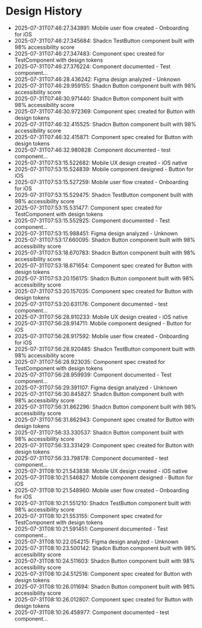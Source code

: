 # Design History

- 2025-07-31T07:46:27.343891: Mobile user flow created - Onboarding for iOS
- 2025-07-31T07:46:27.345684: Shadcn TestButton component built with 98% accessibility score
- 2025-07-31T07:46:27.347483: Component spec created for TestComponent with design tokens
- 2025-07-31T07:46:27.376224: Component documented - Test component...
- 2025-07-31T07:46:28.436242: Figma design analyzed - Unknown
- 2025-07-31T07:46:29.959155: Shadcn Button component built with 98% accessibility score
- 2025-07-31T07:46:30.971440: Shadcn Button component built with 98% accessibility score
- 2025-07-31T07:46:30.972369: Component spec created for Button with design tokens
- 2025-07-31T07:46:32.415525: Shadcn Button component built with 98% accessibility score
- 2025-07-31T07:46:32.415871: Component spec created for Button with design tokens
- 2025-07-31T07:46:32.980828: Component documented - test component...
- 2025-07-31T07:53:15.522682: Mobile UX design created - iOS native
- 2025-07-31T07:53:15.524839: Mobile component designed - Button for iOS
- 2025-07-31T07:53:15.527259: Mobile user flow created - Onboarding for iOS
- 2025-07-31T07:53:15.529475: Shadcn TestButton component built with 98% accessibility score
- 2025-07-31T07:53:15.531477: Component spec created for TestComponent with design tokens
- 2025-07-31T07:53:15.552925: Component documented - Test component...
- 2025-07-31T07:53:15.988451: Figma design analyzed - Unknown
- 2025-07-31T07:53:17.660095: Shadcn Button component built with 98% accessibility score
- 2025-07-31T07:53:18.670783: Shadcn Button component built with 98% accessibility score
- 2025-07-31T07:53:18.671654: Component spec created for Button with design tokens
- 2025-07-31T07:53:20.156175: Shadcn Button component built with 98% accessibility score
- 2025-07-31T07:53:20.157035: Component spec created for Button with design tokens
- 2025-07-31T07:53:20.631176: Component documented - test component...
- 2025-07-31T07:56:28.910233: Mobile UX design created - iOS native
- 2025-07-31T07:56:28.914711: Mobile component designed - Button for iOS
- 2025-07-31T07:56:28.917592: Mobile user flow created - Onboarding for iOS
- 2025-07-31T07:56:28.920485: Shadcn TestButton component built with 98% accessibility score
- 2025-07-31T07:56:28.923035: Component spec created for TestComponent with design tokens
- 2025-07-31T07:56:28.959939: Component documented - Test component...
- 2025-07-31T07:56:29.391107: Figma design analyzed - Unknown
- 2025-07-31T07:56:30.845827: Shadcn Button component built with 98% accessibility score
- 2025-07-31T07:56:31.862296: Shadcn Button component built with 98% accessibility score
- 2025-07-31T07:56:31.862943: Component spec created for Button with design tokens
- 2025-07-31T07:56:33.330537: Shadcn Button component built with 98% accessibility score
- 2025-07-31T07:56:33.331429: Component spec created for Button with design tokens
- 2025-07-31T07:56:33.798178: Component documented - test component...
- 2025-07-31T08:10:21.543838: Mobile UX design created - iOS native
- 2025-07-31T08:10:21.546827: Mobile component designed - Button for iOS
- 2025-07-31T08:10:21.548960: Mobile user flow created - Onboarding for iOS
- 2025-07-31T08:10:21.551210: Shadcn TestButton component built with 98% accessibility score
- 2025-07-31T08:10:21.553155: Component spec created for TestComponent with design tokens
- 2025-07-31T08:10:21.591451: Component documented - Test component...
- 2025-07-31T08:10:22.054215: Figma design analyzed - Unknown
- 2025-07-31T08:10:23.500142: Shadcn Button component built with 98% accessibility score
- 2025-07-31T08:10:24.511603: Shadcn Button component built with 98% accessibility score
- 2025-07-31T08:10:24.512516: Component spec created for Button with design tokens
- 2025-07-31T08:10:26.011694: Shadcn Button component built with 98% accessibility score
- 2025-07-31T08:10:26.012807: Component spec created for Button with design tokens
- 2025-07-31T08:10:26.458977: Component documented - test component...
